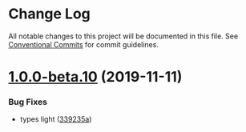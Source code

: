 # Change Log

All notable changes to this project will be documented in this file.
See [Conventional Commits](https://conventionalcommits.org) for commit guidelines.

# [1.0.0-beta.10](http://github.com/fiction-com/factor/@create/create-factor-app/compare/v1.0.0-beta.9...v1.0.0-beta.10) (2019-11-11)


### Bug Fixes

* types light ([339235a](http://github.com/fiction-com/factor/@create/create-factor-app/commit/339235a3ba909a0c5a17743268dd972d8a0ae8c4))
